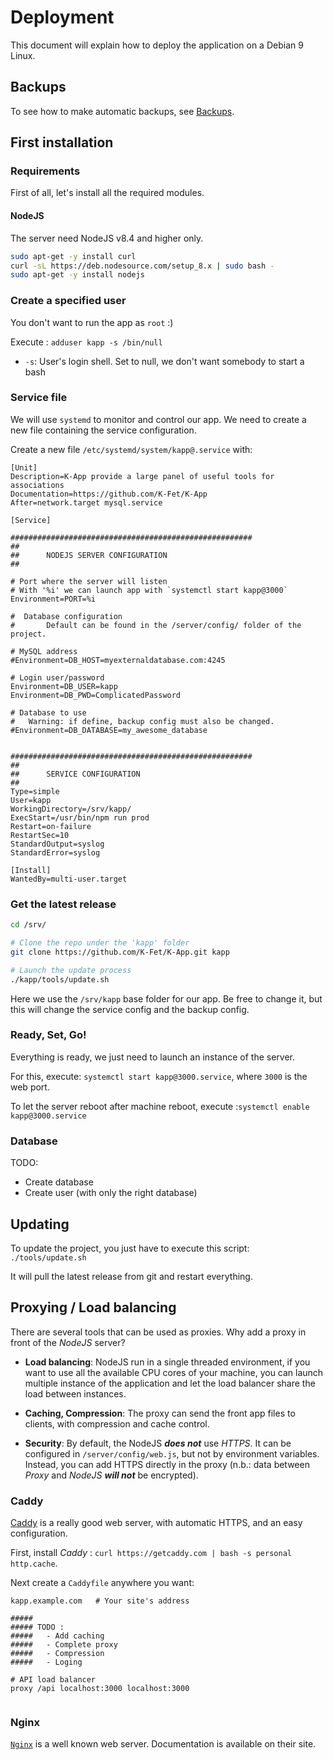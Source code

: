 # Deployment

This document will explain how to deploy 
the application on a Debian 9 Linux.

## Backups 

To see how to make automatic backups, see [Backups](./Backups.md).

## First installation

### Requirements

First of all, let's install all the required modules.

#### NodeJS

The server need NodeJS v8.4 and higher only.

```bash
sudo apt-get -y install curl
curl -sL https://deb.nodesource.com/setup_8.x | sudo bash -
sudo apt-get -y install nodejs
```

### Create a specified user

You don't want to run the app as `root` :)

Execute : `adduser kapp -s /bin/null`

- `-s`: User's login shell. Set to null, we don't want somebody to start a bash


### Service file

We will use `systemd` to monitor and control our app.
We need to create a new file containing the service configuration.

Create a new file `/etc/systemd/system/kapp@.service` with: 

```
[Unit]
Description=K-App provide a large panel of useful tools for associations
Documentation=https://github.com/K-Fet/K-App
After=network.target mysql.service

[Service]

######################################################
##
##      NODEJS SERVER CONFIGURATION
##

# Port where the server will listen
# With '%i' we can launch app with `systemctl start kapp@3000`
Environment=PORT=%i                     

#  Database configuration
#       Default can be found in the /server/config/ folder of the project.

# MySQL address
#Environment=DB_HOST=myexternaldatabase.com:4245

# Login user/password
Environment=DB_USER=kapp
Environment=DB_PWD=ComplicatedPassword

# Database to use
#   Warning: if define, backup config must also be changed.
#Environment=DB_DATABASE=my_awesome_database


######################################################
##
##      SERVICE CONFIGURATION
##
Type=simple
User=kapp
WorkingDirectory=/srv/kapp/
ExecStart=/usr/bin/npm run prod
Restart=on-failure
RestartSec=10
StandardOutput=syslog
StandardError=syslog

[Install]
WantedBy=multi-user.target
```

### Get the latest release

```bash
cd /srv/

# Clone the repo under the 'kapp' folder
git clone https://github.com/K-Fet/K-App.git kapp

# Launch the update process
./kapp/tools/update.sh

```

Here we use the `/srv/kapp` base folder for our app. 
Be free to change it, but this will change 
the service config and the backup config.

### Ready, Set, Go! 

Everything is ready, we just need to launch an instance of the server.

For this, execute: `systemctl start kapp@3000.service`, 
where `3000` is the web port.

To let the server reboot after machine reboot, 
execute :`systemctl enable kapp@3000.service`

### Database

TODO:

- Create database
- Create user (with only the right database)


## Updating

To update the project, you just have to execute this script: 
`./tools/update.sh`

It will pull the latest release from git and restart everything.

## Proxying / Load balancing

There are several tools that can be used as proxies.
Why add a proxy in front of the _NodeJS_ server?
- **Load balancing**: NodeJS run in a single threaded environment, 
if you want to use all the available CPU cores of your machine, 
you can launch multiple instance of the application and let the load balancer 
share the load between instances.

- **Caching, Compression**: The proxy can send the front app files 
to clients, with compression and cache control.

- **Security**: By default, the NodeJS ***does not*** use _HTTPS_. 
It can be configured in `/server/config/web.js`, but not by environment variables.
Instead, you can add HTTPS directly in the proxy 
(n.b.: data between _Proxy_ and _NodeJS_ ***will not*** be encrypted). 

### Caddy

[Caddy](https://caddyserver.com/) is a really good web server, with automatic HTTPS, 
and an easy configuration.

First, install _Caddy_ : `curl https://getcaddy.com | bash -s personal http.cache`.

Next create a `Caddyfile` anywhere you want:

```
kapp.example.com   # Your site's address

#####
##### TODO :
#####   - Add caching
#####   - Complete proxy
#####   - Compression
#####   - Loging

# API load balancer
proxy /api localhost:3000 localhost:3000


```

### Nginx

[`Nginx`](https://nginx.org/en/) is a well known web server. 
Documentation is available on their site.

